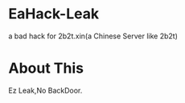 # EaHack-Leak
a bad hack for 2b2t.xin(a Chinese Server like 2b2t)
# About This
Ez Leak,No BackDoor.
